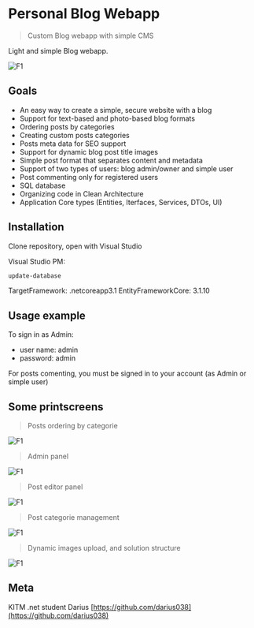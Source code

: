 # Personal Blog Webapp
> Custom Blog webapp with simple CMS

Light and simple Blog webapp.

![F1](../../../../../../cs/KITM/BlogMVC/f1.png)

## Goals
* An easy way to create a simple, secure website with a blog
* Support for text-based and photo-based blog formats
* Ordering posts by categories
* Creating custom posts categories
* Posts meta data for SEO support
* Support for dynamic blog post title images
* Simple post format that separates content and metadata
* Support of two types of users: blog admin/owner and simple user
* Post commenting only for registered users
* SQL database
* Organizing code in Clean Architecture
* Application Core types (Entities, Iterfaces, Services, DTOs, UI)

## Installation

Clone repository, open with Visual Studio

Visual Studio PM:
```sh
update-database
```
TargetFramework: .netcoreapp3.1
EntityFrameworkCore: 3.1.10

## Usage example

To sign in as Admin:
* user name: admin
* password: admin

For posts comenting, you must be signed in to your account (as Admin or simple user)

## Some printscreens
> Posts ordering by categorie

![F1](../../../../../../cs/KITM/BlogMVC/f2.png)
> Admin panel

![F1](../../../../../../cs/KITM/BlogMVC/f3.png)
> Post editor panel

![F1](../../../../../../cs/KITM/BlogMVC/f4.png)
> Post categorie management

![F1](../../../../../../cs/KITM/BlogMVC/f5.png)
> Dynamic images upload, and solution structure

![F1](../../../../../../cs/KITM/BlogMVC/f6.png)


## Meta
KITM .net student
Darius
[https://github.com/darius038](https://github.com/darius038)

